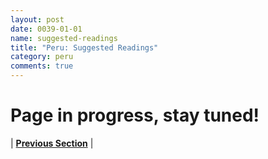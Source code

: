 ```yaml
---
layout: post
date: 0039-01-01
name: suggested-readings
title: "Peru: Suggested Readings"
category: peru
comments: true
---
```


# Page in progress, stay tuned!


| **[Previous Section]( https://neo-project.github.io/global-blockchain-compliance-hub//peru/peru-nullify-smart-contracts.html)** |
